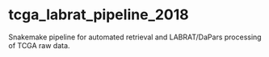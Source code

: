 # tcga_labrat_pipeline_2018
Snakemake pipeline for automated retrieval and LABRAT/DaPars processing of TCGA raw data.
